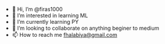 - 👋 Hi, I’m @firas1000
- 👀 I’m interested in learning ML
- 🌱 I’m currently learning PY
- 💞️ I’m looking to collaborate on anything beginer to medium
- 📫 How to reach me fhalabiya@gmail.com

<!---
firas1000/firas1000 is a ✨ special ✨ repository because its `README.md` (this file) appears on your GitHub profile.
You can click the Preview link to take a look at your changes.
--->
